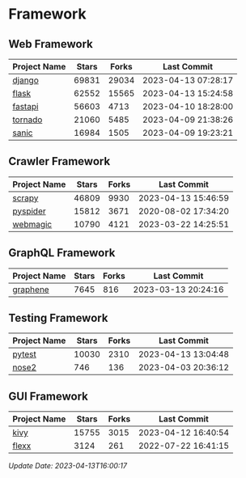# Framework

## Web Framework
| Project Name | Stars | Forks | Last Commit |
| ------------ | ----- | ----- | ----------- |
| [django](https://github.com/django/django) | 69831 | 29034 | 2023-04-13 07:28:17 |
| [flask](https://github.com/pallets/flask) | 62552 | 15565 | 2023-04-13 15:24:58 |
| [fastapi](https://github.com/tiangolo/fastapi) | 56603 | 4713 | 2023-04-10 18:28:00 |
| [tornado](https://github.com/tornadoweb/tornado) | 21060 | 5485 | 2023-04-09 21:38:26 |
| [sanic](https://github.com/sanic-org/sanic) | 16984 | 1505 | 2023-04-09 19:23:21 |

## Crawler Framework
| Project Name | Stars | Forks | Last Commit |
| ------------ | ----- | ----- | ----------- |
| [scrapy](https://github.com/scrapy/scrapy) | 46809 | 9930 | 2023-04-13 15:46:59 |
| [pyspider](https://github.com/binux/pyspider) | 15812 | 3671 | 2020-08-02 17:34:20 |
| [webmagic](https://github.com/code4craft/webmagic) | 10790 | 4121 | 2023-03-22 14:25:51 |

## GraphQL Framework
| Project Name | Stars | Forks | Last Commit |
| ------------ | ----- | ----- | ----------- |
| [graphene](https://github.com/graphql-python/graphene) | 7645 | 816 | 2023-03-13 20:24:16 |

## Testing Framework
| Project Name | Stars | Forks | Last Commit |
| ------------ | ----- | ----- | ----------- |
| [pytest](https://github.com/pytest-dev/pytest) | 10030 | 2310 | 2023-04-13 13:04:48 |
| [nose2](https://github.com/nose-devs/nose2) | 746 | 136 | 2023-04-03 20:36:12 |

## GUI Framework
| Project Name | Stars | Forks | Last Commit |
| ------------ | ----- | ----- | ----------- |
| [kivy](https://github.com/kivy/kivy) | 15755 | 3015 | 2023-04-12 16:40:54 |
| [flexx](https://github.com/flexxui/flexx) | 3124 | 261 | 2022-07-22 16:41:15 |

*Update Date: 2023-04-13T16:00:17*